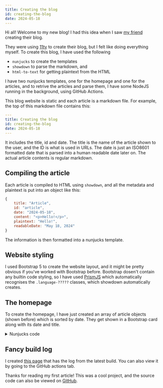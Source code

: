 ```yaml
---
title: Creating the blog
id: creating-the-blog
date: 2024-05-18
---
```


Hi all! Welcome to my new blog! I had this idea when I saw [my friend](https://novafox.tech) creating their blog.

They were using [11ty](https://www.11ty.dev) to create their blog, but I felt like doing everything myself.
To create this blog, I have used the following

- `nunjucks` to create the templates
- `showdown` to parse the markdown, and
- `html-to-text` for getting plaintext from the HTML

I have two nunjucks templates, one for the homepage and one for the articles, and to retrive the articles and parse them,
I have some NodeJS running in the background, using GitHub Actions.

This blog website is static and each article is a markdown file. For example, the top of this markdown file contains this:
```yaml
---
title: Creating the blog
id: creating-the-blog
date: 2024-05-18
---
```
It includes the title, id and date. The title is the name of the article shown to the user, and the ID is what is used in URLs.
The date is just an ISO8601 formatted date that is parsed into a human readable date later on. The actual article contents is
regular markdown.

## Compiling the article
Each article is compiled to HTML using `showdown`, and all the metadata and plaintext is put into an object like this:
```javascript
{
    title: "Article",
    id: "article",
    date: "2024-05-18",
    content: "<p>Hello!</p>",
    plaintext: "Hello!",
    readableDate: "May 18, 2024"
}
```
The information is then formatted into a nunjucks template.

## Website styling
I used Bootstrap 5 to create the website layout, and it might be pretty obvious if you've worked with Bootstrap before.
Bootstrap dosen't contain any builtin code styling, so I have used [PrismJS](https://prismjs.com) which automatically
recognises the `.language-?????` classes, which showdown automatically creates.

## The homepage
To create the homepage, I have just created an array of article objects (shown before) which is sorted by date.
They get shown in a Bootstrap card along with its date and title.

<details>
<summary>Nunjucks code</summary>
```html
<ul class="list-unstyled" id="blog-articles">
    {%for article in articles%}
        <li class="mb-2">
            <div class="card">
                <div class="card-body">
                    <h4 class="lead"><b>{{ article.title }}</b> &bull; <span> {{ article.readableDate }} </span></h4>
                    {{ article.plaintext | truncate(200) }}
                </div>
                <div class="card-footer">
                    <a href="/article/{{ article.id }}">Read more</a>
                </div>
            </div>
        </li>
    {%endfor%}
</ul>
```
</details>

## Fancy build log
I created [this page](/build-log) that has the log from the latest build. You can also view it by going to the GitHub actions tab.

Thanks for reading my first article! This was a cool project, and the source code can also be viewed on [GitHub](https://github.com/infinity-atom/infinity-blog).